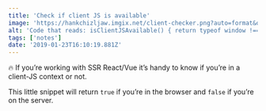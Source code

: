 ```yaml
---
title: 'Check if client JS is available'
image: 'https://hankchizljaw.imgix.net/client-checker.png?auto=format&q=60'
alt: 'Code that reads: isClientJSAvailable() { return typeof window !== "undefined" }'
tags: ['notes'] 
date: '2019-01-23T16:10:19.881Z'
---
```

🔥 If you’re working with SSR React/Vue it’s handy to know if you’re in a client-JS context or not. 

This little snippet will return `true` if you’re in the browser and `false` if you’re on the server.
